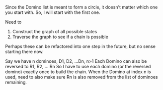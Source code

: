 Since the Domino list is meant to form a circle, it doesn't matter
which one you start with.
So, I will start with the first one.

Need to 
1) Construct the graph of all possible states
2) Traverse the graph to see if a chain is possible

Perhaps these can be refactored into one step in the future,
but no sense starting there now.

Say we have n dominoes, D1, D2, ...Dn, n>1
Each Domino can also be reversed to R1, R2, ... Rn
So I have to use each domino (or the reversed domino) exactly once 
to build the chain.
When the Domino at index n is used, need to also make sure Rn is also removed from the list of dominoes remaining. 
